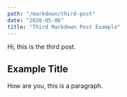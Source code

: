 ```yaml
---
path: "/markdown/third-post"
date: "2020-05-06"
title: "Third Markdown Post Example"
---
```


Hi, this is the third post.

## Example Title

How are you, this is a paragraph.
